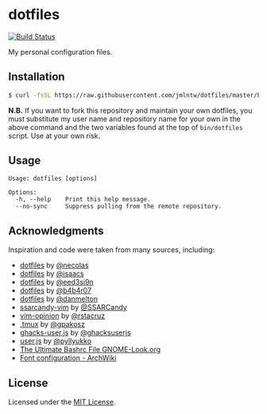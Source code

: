 # dotfiles

[![Build Status](https://travis-ci.org/jmlntw/dotfiles.svg?branch=master)](https://travis-ci.org/jmlntw/dotfiles)

My personal configuration files.

## Installation

```bash
$ curl -fsSL https://raw.githubusercontent.com/jmlntw/dotfiles/master/bin/dotfiles | bash
```

**N.B.** If you want to fork this repository and maintain your own dotfiles, you must substitute my user name and repository name for your own in the above command and the two variables found at the top of `bin/dotfiles` script. Use at your own risk.

## Usage

```
Usage: dotfiles [options]

Options:
  -h, --help    Print this help message.
  --no-sync     Suppress pulling from the remote repository.
```

## Acknowledgments

Inspiration and code were taken from many sources, including:

* [dotfiles](https://github.com/necolas/dotfiles) by [@necolas](https://github.com/necolas)
* [dotfiles](https://github.com/isaacs/dotfiles) by [@isaacs](https://github.com/isaacs)
* [dotfiles](https://github.com/eed3si9n/dotfiles) by [@eed3si9n](https://github.com/eed3si9n)
* [dotfiles](https://github.com/b4b4r07/dotfiles) by [@b4b4r07](https://github.com/b4b4r07)
* [dotfiles](https://github.com/danmelton/dotfiles) by [@danmelton](https://github.com/danmelton)
* [ssarcandy-vim](https://github.com/SSARCandy/ssarcandy-vim) by [@SSARCandy](https://github.com/SSARCandy)
* [vim-opinion](https://github.com/rstacruz/vim-opinion) by [@rstacruz](https://github.com/rstacruz)
* [.tmux](https://github.com/gpakosz/.tmux) by [@gpakosz](https://github.com/gpakosz)
* [ghacks-user.js](https://github.com/ghacksuserjs/ghacks-user.js) by [@ghacksuserjs](https://github.com/ghacksuserjs)
* [user.js](https://github.com/pyllyukko/user.js) by [@pyllyukko](https://github.com/pyllyukko)
* [The Ultimate Bashrc File GNOME-Look.org](https://gnome-look.org/content/show.php/Ultimate+Bashrc+File?content=129746)
* [Font configuration - ArchWiki](https://wiki.archlinux.org/index.php/font_configuration)

## License

Licensed under the [MIT License](LICENSE.md).
